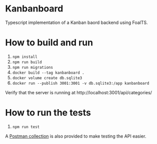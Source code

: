 # Kanbanboard

Typescript implementation of a Kanban baord backend using FoalTS.

# How to build and run

1. `npm install`
2. `npm run build`
2. `npm run migrations`
3. `docker build --tag kanbanboard .`
3. `docker volume create db.sqlite3`
4. `docker run --publish 3001:3001 -v db.sqlite3:/app kanbanboard`

Verify that the server is running at http://localhost:3001/api/categories/

# How to run the tests

1. `npm run test`

A [Postman collection](https://github.com/jorisvial/kanbanboard/blob/master/Kanbanboard%20Joris.postman_collection.json) is also provided to make testing the API easier.
